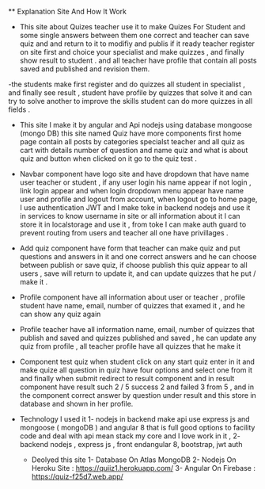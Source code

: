 ** Explanation Site And How It Work

- This site about Quizes teacher use it to make Quizes For Student and
  some single answers between them one correct and teacher can save quiz
  and and return to it to modifiy and publis if it ready teacher register on
  site first and choice your specialist and make quizzes , and finally show
  result to student . and all teacher have profile that contain all posts saved
  and published and revision them.
  
-the students make first register and do quizzes all student in specialist , and
  finally see result , student have profile by quizzes that solve it and can try to
  solve another to improve the skills student can do more quizzes in all fields .
  
- This site I make it by angular and Api nodejs using database mongoose
  (mongo DB) this site named Quiz have more components first home page
  contain all posts by categories specialst teacher and all quiz as cart with
  details number of question and name quiz and what is about quiz and
  button when clicked on it go to the quiz test .
  
- Navbar component have logo site and have dropdown that have name
  user teacher or student , if any user login his name appear if not login ,
  link login appear and when login dropdown menu appear have name user
  and profile and logout from account, when logout go to home page, I use
  authentication JWT and I make toke in backend nodejs and use it in
  services to know username in site or all information about it I can store it
  in localstorage and use it , from toke I can make auth guard to prevent
  routing from users and teacher all one have privillages .
  
- Add quiz component have form that teacher can make quiz and put
  questions and answers in it and one correct answers and he can choose
  between publish or save quiz, if choose publish this quiz appear to all
  users , save will return to update it, and can update quizzes that he put /
  make it .
  
- Profile component have all information about user or teacher , profile
  student have name, email, number of quizzes that examed it , and he can
  show any quiz again
  
- Profile teacher have all information name, email, number of quizzes that
  publish and saved and quizzes published and saved , he can update any
  quiz from profile , all teacher profile have all quizzes that he make it 
  
- Component test quiz when student click on any start quiz enter in it and
  make quize all question in quiz have four options and select one from it
  and finally when submit redirect to result component and in result
  component have result such 2 / 5 success 2 and failed 3 from 5 , and in
  the component correct answer by question under result and this store in
  database and shown in her profile.
  
- Technology I used it 
  1- nodejs in backend make api use express js and
  mongoose ( mongoDB ) and angular 8 that is full
  good options to facility code and deal with api
  mean stack my core and I love work in it , 
  2- backend nodejs , express js , front endangular 8,
    bootstrap, jwt auth
    
  - Deolyed this site 
  1- Database On Atlas MongoDB
  2- Nodejs On Heroku Site : https://quiiz1.herokuapp.com/
  3- Angular On Firebase   : https://quiz-f25d7.web.app/
  
  
  
  
  
